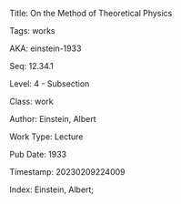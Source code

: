 Title:  On the Method of Theoretical Physics

Tags:   works

AKA:    einstein-1933

Seq:    12.34.1

Level:  4 - Subsection

Class:  work

Author: Einstein, Albert

Work Type: Lecture

Pub Date: 1933

Timestamp: 20230209224009

Index:  Einstein, Albert; 
